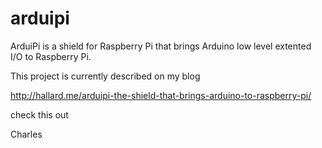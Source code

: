 arduipi
=======

ArduiPi is a shield for Raspberry Pi that brings Arduino low level extented I/O to Raspberry Pi.

This project is currently described on my blog

http://hallard.me/arduipi-the-shield-that-brings-arduino-to-raspberry-pi/

check this out

Charles

